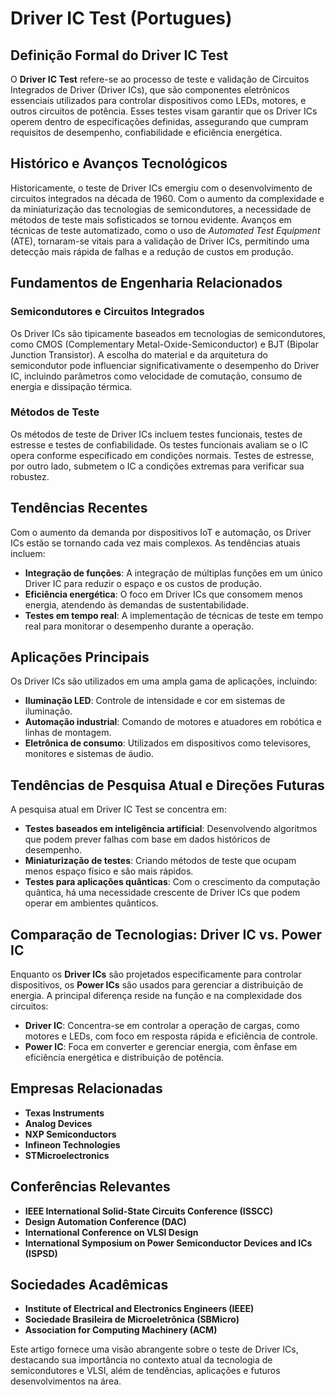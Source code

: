 # Driver IC Test (Portugues)

## Definição Formal do Driver IC Test

O **Driver IC Test** refere-se ao processo de teste e validação de Circuitos Integrados de Driver (Driver ICs), que são componentes eletrônicos essenciais utilizados para controlar dispositivos como LEDs, motores, e outros circuitos de potência. Esses testes visam garantir que os Driver ICs operem dentro de especificações definidas, assegurando que cumpram requisitos de desempenho, confiabilidade e eficiência energética.

## Histórico e Avanços Tecnológicos

Historicamente, o teste de Driver ICs emergiu com o desenvolvimento de circuitos integrados na década de 1960. Com o aumento da complexidade e da miniaturização das tecnologias de semicondutores, a necessidade de métodos de teste mais sofisticados se tornou evidente. Avanços em técnicas de teste automatizado, como o uso de *Automated Test Equipment* (ATE), tornaram-se vitais para a validação de Driver ICs, permitindo uma detecção mais rápida de falhas e a redução de custos em produção.

## Fundamentos de Engenharia Relacionados

### Semicondutores e Circuitos Integrados

Os Driver ICs são tipicamente baseados em tecnologias de semicondutores, como CMOS (Complementary Metal-Oxide-Semiconductor) e BJT (Bipolar Junction Transistor). A escolha do material e da arquitetura do semicondutor pode influenciar significativamente o desempenho do Driver IC, incluindo parâmetros como velocidade de comutação, consumo de energia e dissipação térmica.

### Métodos de Teste

Os métodos de teste de Driver ICs incluem testes funcionais, testes de estresse e testes de confiabilidade. Os testes funcionais avaliam se o IC opera conforme especificado em condições normais. Testes de estresse, por outro lado, submetem o IC a condições extremas para verificar sua robustez.

## Tendências Recentes

Com o aumento da demanda por dispositivos IoT e automação, os Driver ICs estão se tornando cada vez mais complexos. As tendências atuais incluem:

- **Integração de funções**: A integração de múltiplas funções em um único Driver IC para reduzir o espaço e os custos de produção.
- **Eficiência energética**: O foco em Driver ICs que consomem menos energia, atendendo às demandas de sustentabilidade.
- **Testes em tempo real**: A implementação de técnicas de teste em tempo real para monitorar o desempenho durante a operação.

## Aplicações Principais

Os Driver ICs são utilizados em uma ampla gama de aplicações, incluindo:

- **Iluminação LED**: Controle de intensidade e cor em sistemas de iluminação.
- **Automação industrial**: Comando de motores e atuadores em robótica e linhas de montagem.
- **Eletrônica de consumo**: Utilizados em dispositivos como televisores, monitores e sistemas de áudio.

## Tendências de Pesquisa Atual e Direções Futuras

A pesquisa atual em Driver IC Test se concentra em:

- **Testes baseados em inteligência artificial**: Desenvolvendo algoritmos que podem prever falhas com base em dados históricos de desempenho.
- **Miniaturização de testes**: Criando métodos de teste que ocupam menos espaço físico e são mais rápidos.
- **Testes para aplicações quânticas**: Com o crescimento da computação quântica, há uma necessidade crescente de Driver ICs que podem operar em ambientes quânticos.

## Comparação de Tecnologias: Driver IC vs. Power IC

Enquanto os **Driver ICs** são projetados especificamente para controlar dispositivos, os **Power ICs** são usados para gerenciar a distribuição de energia. A principal diferença reside na função e na complexidade dos circuitos:

- **Driver IC**: Concentra-se em controlar a operação de cargas, como motores e LEDs, com foco em resposta rápida e eficiência de controle.
- **Power IC**: Foca em converter e gerenciar energia, com ênfase em eficiência energética e distribuição de potência.

## Empresas Relacionadas

- **Texas Instruments**
- **Analog Devices**
- **NXP Semiconductors**
- **Infineon Technologies**
- **STMicroelectronics**

## Conferências Relevantes

- **IEEE International Solid-State Circuits Conference (ISSCC)**
- **Design Automation Conference (DAC)**
- **International Conference on VLSI Design**
- **International Symposium on Power Semiconductor Devices and ICs (ISPSD)**

## Sociedades Acadêmicas

- **Institute of Electrical and Electronics Engineers (IEEE)**
- **Sociedade Brasileira de Microeletrônica (SBMicro)**
- **Association for Computing Machinery (ACM)**

Este artigo fornece uma visão abrangente sobre o teste de Driver ICs, destacando sua importância no contexto atual da tecnologia de semicondutores e VLSI, além de tendências, aplicações e futuros desenvolvimentos na área.